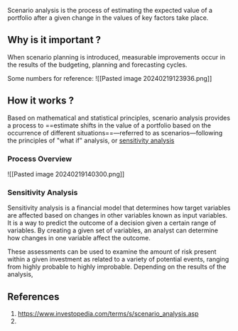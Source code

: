 Scenario analysis is the process of estimating the expected value of a portfolio after a given change in the values of key factors take place.

## Why is it important ?
When scenario planning is introduced, measurable improvements occur in the results of the budgeting, planning and forecasting cycles.

Some numbers for reference:
![[Pasted image 20240219123936.png]]



## How it works ?
Based on mathematical and statistical principles, scenario analysis provides a process to ==estimate shifts in the value of a portfolio based on the occurrence of different situations==—referred to as scenarios—following the principles of "what if" analysis, or [sensitivity analysis](https://www.investopedia.com/terms/s/sensitivityanalysis.asp)
### Process Overview
![[Pasted image 20240219140300.png]]




### Sensitivity Analysis
Sensitivity analysis is a financial model that determines how target variables are affected based on changes in other variables known as input variables. It is a way to predict the outcome of a decision given a certain range of variables. By creating a given set of variables, an analyst can determine how changes in one variable affect the outcome.

These assessments can be used to examine the amount of risk present within a given investment as related to a variety of potential events, ranging from highly probable to highly improbable. Depending on the results of the analysis, 

## References
1. https://www.investopedia.com/terms/s/scenario_analysis.asp 
2. 